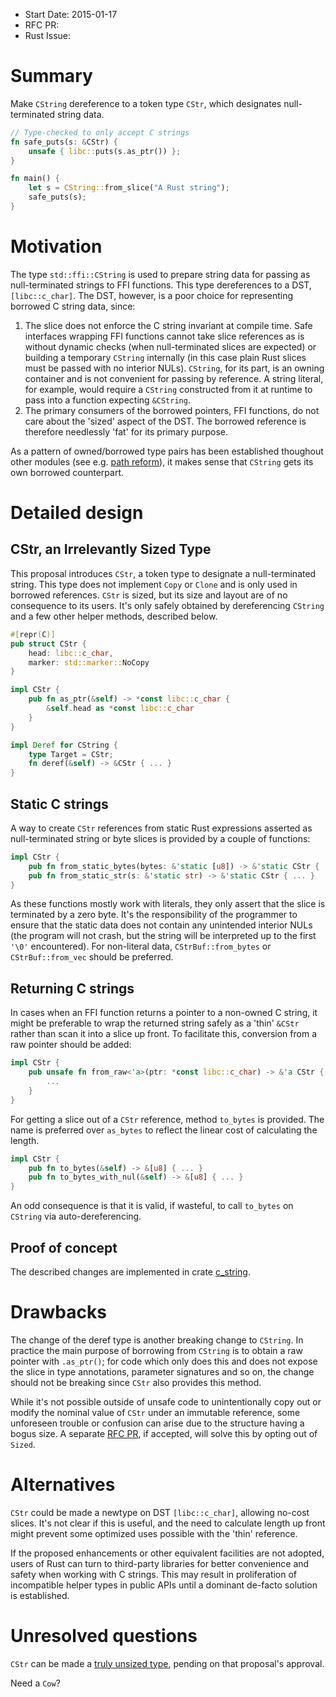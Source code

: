 - Start Date: 2015-01-17
- RFC PR: 
- Rust Issue: 

# Summary

Make `CString` dereference to a token type `CStr`, which designates
null-terminated string data.

```rust
// Type-checked to only accept C strings
fn safe_puts(s: &CStr) {
    unsafe { libc::puts(s.as_ptr()) };
}

fn main() {
    let s = CString::from_slice("A Rust string");
    safe_puts(s);
}
```

# Motivation

The type `std::ffi::CString` is used to prepare string data for passing
as null-terminated strings to FFI functions. This type dereferences to a
DST, `[libc::c_char]`. The DST, however, is a poor choice for representing
borrowed C string data, since:

1. The slice does not enforce the C string invariant at compile time.
   Safe interfaces wrapping FFI functions cannot take slice references as is
   without dynamic checks (when null-terminated slices are expected) or
   building a temporary `CString` internally (in this case plain Rust slices
   must be passed with no interior NULs). `CString`, for its part, is an
   owning container and is not convenient for passing by reference. A string
   literal, for example, would require a `CString` constructed from it at
   runtime to pass into a function expecting `&CString`.
2. The primary consumers of the borrowed pointers, FFI functions, do not care
   about the 'sized' aspect of the DST. The borrowed reference is
   therefore needlessly 'fat' for its primary purpose.

As a pattern of owned/borrowed type pairs has been established
thoughout other modules (see e.g.
[path reform](https://github.com/rust-lang/rfcs/pull/474)),
it makes sense that `CString` gets its own borrowed counterpart.

# Detailed design

## CStr, an Irrelevantly Sized Type

This proposal introduces `CStr`, a token type to designate a null-terminated
string. This type does not implement `Copy` or `Clone` and is only used in
borrowed references. `CStr` is sized, but its size and layout are of no
consequence to its users. It's only safely obtained by dereferencing
`CString` and a few other helper methods, described below.

```rust
#[repr(C)]
pub struct CStr {
    head: libc::c_char,
    marker: std::marker::NoCopy
}

impl CStr {
    pub fn as_ptr(&self) -> *const libc::c_char {
        &self.head as *const libc::c_char
    }
}

impl Deref for CString {
    type Target = CStr;
    fn deref(&self) -> &CStr { ... }
}
```

## Static C strings

A way to create `CStr` references from static Rust expressions asserted as
null-terminated string or byte slices is provided by a couple of functions:

```rust
impl CStr {
    pub fn from_static_bytes(bytes: &'static [u8]) -> &'static CStr { ... }
    pub fn from_static_str(s: &'static str) -> &'static CStr { ... }
}
```

As these functions mostly work with literals, they only assert that the
slice is terminated by a zero byte. It's the responsibility of the programmer
to ensure that the static data does not contain any unintended interior NULs
(the program will not crash, but the string will be interpreted up to the
first `'\0'` encountered). For non-literal data, `CStrBuf::from_bytes` or
`CStrBuf::from_vec` should be preferred.

## Returning C strings

In cases when an FFI function returns a pointer to a non-owned C string,
it might be preferable to wrap the returned string safely as a 'thin'
`&CStr` rather than scan it into a slice up front. To facilitate this,
conversion from a raw pointer should be added:
```rust
impl CStr {
    pub unsafe fn from_raw<'a>(ptr: *const libc::c_char) -> &'a CStr {
        ...
    }
}
```

For getting a slice out of a `CStr` reference, method `to_bytes` is
provided. The name is preferred over `as_bytes` to reflect the linear cost
of calculating the length.
```rust
impl CStr {
    pub fn to_bytes(&self) -> &[u8] { ... }
    pub fn to_bytes_with_nul(&self) -> &[u8] { ... }
}
```

An odd consequence is that it is valid, if wasteful, to call `to_bytes` on
`CString` via auto-dereferencing.

## Proof of concept

The described changes are implemented in crate
[c_string](https://github.com/mzabaluev/rust-c-str/tree/v0.3.0).

# Drawbacks

The change of the deref type is another breaking change to `CString`.
In practice the main purpose of borrowing from `CString` is to obtain a
raw pointer with `.as_ptr()`; for code which only does this and does not
expose the slice in type annotations, parameter signatures and so on,
the change should not be breaking since `CStr` also provides
this method.

While it's not possible outside of unsafe code to unintentionally copy out
or modify the nominal value of `CStr` under an immutable reference, some
unforeseen trouble or confusion can arise due to the structure having a
bogus size. A separate [RFC PR](https://github.com/rust-lang/rfcs/issues/709),
if accepted, will solve this by opting out of `Sized`.

# Alternatives

`CStr` could be made a newtype on DST `[libc::c_char]`, allowing no-cost
slices. It's not clear if this is useful, and the need to calculate length
up front might prevent some optimized uses possible with the 'thin'
reference.

If the proposed enhancements or other equivalent facilities are not adopted,
users of Rust can turn to third-party libraries for better convenience
and safety when working with C strings. This may result in proliferation of
incompatible helper types in public APIs until a dominant de-facto solution
is established.

# Unresolved questions

`CStr` can be made a
[truly unsized type](https://github.com/rust-lang/rfcs/issues/709),
pending on that proposal's approval.

Need a `Cow`?

